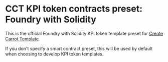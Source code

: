 # CCT KPI token contracts preset: Foundry with Solidity

This is the official Foundry with Solidity KPI token template preset for
[Create Carrot Template](https://github.com/carrot-kpi/create-carrot-template).

If you don't specify a smart contract preset, this will be used by default when
choosing to develop KPI token templates.
